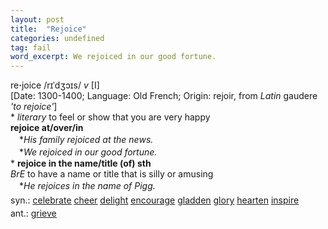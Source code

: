 ```yaml
---
layout: post
title:  "Rejoice"
categories: undefined
tag: fail
word_excerpt: We rejoiced in our good fortune.
---
```

<DIV style="MARGIN: 0px 0px 5px">re<B>·</B>joice /rɪˈdʒɔɪs/ <I>v</I> [I] <BR>[Date: 1300-1400; Language: Old French; Origin: rejoir, from <I>Latin</I> gaudere <I>'to rejoice'</I>]<BR>* <I>literary</I> to feel or show that you are very happy<BR><B>rejoice at/over/in</B><BR>　*<I>His family rejoiced at the news.</I><BR>　*<I>We rejoiced in our good fortune.</I><BR>* <B>rejoice in the name/title (of) sth</B><BR><I>BrE</I> to have a name or title that is silly or amusing<BR>　*<I>He rejoices in the name of Pigg.</I></DIV>
<DIV style="MARGIN: 0px 0px 5px">
<DIV style="MARGIN: 4px 0px">syn.: <A href="{{ site.baseurl }}/celebrate"><U>celebrate</U></A> <A href="{{ site.baseurl }}/cheer"><U>cheer</U></A> <A href="{{ site.baseurl }}/delight"><U>delight</U></A> <A href="{{ site.baseurl }}/encourage"><U>encourage</U></A> <A href="{{ site.baseurl }}/gladden"><U>gladden</U></A> <A href="{{ site.baseurl }}/glory"><U>glory</U></A> <A href="{{ site.baseurl }}/hearten"><U>hearten</U></A> <A href="{{ site.baseurl }}/inspire"><U>inspire</U></A></DIV>
<DIV style="MARGIN: 4px 0px">ant.: <A href="{{ site.baseurl }}/grieve"><U>grieve</U></A></DIV></DIV>

